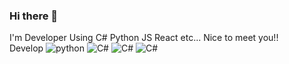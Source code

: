 ### Hi there 👋
I'm Developer
  Using C# Python JS React etc...
  Nice to meet you!!<br>
  Develop 
 <img alt="python" src ="https://img.shields.io/badge/-Python-blue"/>
 <img alt="C#" src="https://img.shields.io/badge/-C%23-yellow"/>
 <img alt="C#" src="https://img.shields.io/badge/-JavaScript-orange"/>
 <img alt="C#" src="https://img.shields.io/badge/-React-pink"/>
 
<!--
**JangHoseoung/JangHoSeoung** is a ✨ _special_ ✨ repository because its `README.md` (this file) appears on your GitHub profile.

Here are some ideas to get you started:

- 🔭 I’m currently working on ...
- 🌱 I’m currently learning ...
- 👯 I’m looking to collaborate on ...
- 🤔 I’m looking for help with ...
- 💬 Ask me about ...
- 📫 How to reach me: ...
- 😄 Pronouns: ...
- ⚡ Fun fact: ...
-->
